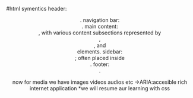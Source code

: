 #html symentics
header: <header>.
navigation bar: <nav>.
main content: <main>, with various content subsections represented by <article>, <section>, and <div> elements.
sidebar: <aside>; often placed inside <main>.
footer: <footer>.

now for media 
we have 
images
videos 
audios 
etc
->ARIA:accesible rich internet application 
*we will resume aur learning with css
